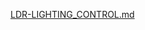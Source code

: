 [LDR-LIGHTING_CONTROL.md](https://github.com/user-attachments/files/22090273/LDR-LIGHTING_CONTROL.md)

